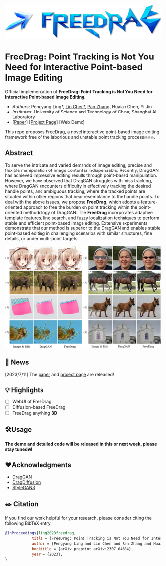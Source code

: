 <p align="center">
  <img src="./resources/logo2.png">
</p>

# FreeDrag: Point Tracking is Not You Need for Interactive Point-based Image Editing

Official implementation of **FreeDrag: Point Tracking is Not You Need for Interactive Point-based Image Editing**.
- *Authors*: Pengyang Ling*, [Lin Chen*](https://lin-chen.site), [Pan Zhang](https://panzhang0212.github.io/), Huaian Chen, Yi Jin
- *Institutes*: University of Science and Technology of China; Shanghai AI Laboratory
- [[Paper]](https://arxiv.org/abs/2307.04684) [[Project Page]](https://lin-chen.site/projects/freedrag) [Web Demo]

This repo proposes FreeDrag, a novel interactive point-based image editing framework free of the laborious and unstable point tracking process🔥🔥🔥.

## Abstract
To serve the intricate and varied demands of image editing, precise and flexible manipulation of image content is indispensable. Recently, DragGAN has achieved impressive editing results through point-based manipulation. 
However, we have observed that DragGAN struggles with miss tracking, where DragGAN encounters difficulty in effectively tracking the desired handle points, and ambiguous tracking, where the tracked points are situated within other regions that bear resemblance to the handle points. To deal with the above issues, we propose **FreeDrag**, which adopts a feature-oriented approach to free the burden on point tracking within the point-oriented methodology of DragGAN. The **FreeDrag** incorporates adaptive template features, line search, and fuzzy localization techniques to perform stable and efficient point-based image editing. Extensive experiments demonstrate that our method is superior to the DragGAN and enables stable point-based editing in challenging scenarios with similar structures, fine details, or under multi-point targets. 

![](resources/fig1.png)

## 📜 News
[2023/7/11] The [paper](https://arxiv.org/abs/2307.04684) and [project page](https://lin-chen.site/projects/freedrag) are released!

## 💡 Highlights
- [ ] WebUI of FreeDrag
- [ ] Diffusion-based FreeDrag
- [ ] FreeDrag anything **3D**

## 🛠️Usage
**The demo and detailed code will be released in this or next week, please stay tuned🔥!**

## ❤️Acknowledgments
- [DragGAN](https://github.com/XingangPan/DragGAN/)
- [DragDiffusion](https://yujun-shi.github.io/projects/dragdiffusion.html)
- [StyleGAN3](https://github.com/NVlabs/stylegan3)

## ✒️ Citation
If you find our work helpful for your research, please consider citing the following BibTeX entry.
```bibtex
@InProceedings{ling2023freedrag,
            title = {FreeDrag: Point Tracking is Not You Need for Interactive Point-based Image Editing},
            author = {Pengyang Ling and Lin Chen and Pan Zhang and Huaian Chen and Yi Jin},
            booktitle = {arXiv preprint arXiv:2307.04684},
            year = {2023},
}
```
